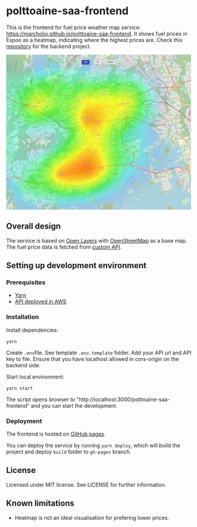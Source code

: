 # polttoaine-saa-frontend

This is the frontend for fuel price weather map service: https://marcholio.github.io/polttoaine-saa-frontend. It shows fuel prices in Espoo as a heatmap, indicating where the highest prices are. Check this [repository](https://github.com/Marcholio/polttoaine-saa-backend) for the backend project.

!["Screenshot"](Showcase.png)

## Overall design

The service is based on [Open Layers](https://openlayers.org/) with [OpenStreetMap](https://www.openstreetmap.org) as a base map. The fuel price data is fetched from [custom API](https://github.com/Marcholio/polttoaine-saa-backend).

## Setting up development environment

### Prerequisites

- [Yarn](https://yarnpkg.com/)
- [API deployed in AWS](https://github.com/Marcholio/polttoaine-saa-backend)

### Installation

Install dependencies:

```
yarn
```

Create `.env`file. See template `.env.template` folder. Add your API url and API key to file. Ensure that you have localhost allowed in cors-origin on the backend side.

Start local environment:

```
yarn start
```

The script opens browser to "http://localhost:3000/polttoaine-saa-frontend" and you can start the development.

### Deployment

The frontend is hosted on [GitHub pages](https://pages.github.com/).

You can deploy the service by running `yarn deploy`, which will build the project and deploy `build` folder to `gh-pages` branch.

## License

Licensed under MIT license. See LICENSE for further information.

## Known limitations

- Heatmap is not an ideal visualisation for prefering lower prices.
